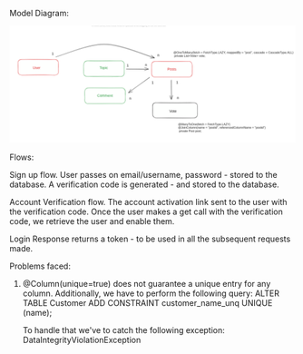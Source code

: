 Model Diagram:

![../res/model.png](../res/model.png)

Flows:

Sign up flow.
User passes on email/username, password - stored to the database.
A verification code is generated - and stored to the database.

Account Verification flow.
The account activation link sent to the user with the verification code.
Once the user makes a get call with the verification code, we retrieve the user and enable them.

Login
Response returns a token - to be used in all the subsequent requests made.

Problems faced:
1. @Column(unique=true) does not guarantee a unique entry for any column.
   Additionally, we have to perform the following query:
   ALTER TABLE Customer ADD CONSTRAINT customer_name_unq UNIQUE (name);
   
   To handle that we've to catch the following exception: DataIntegrityViolationException
 